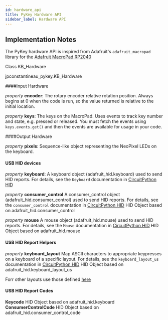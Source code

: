 ```yaml
---
id: hardware_api
title: PyKey Hardware API
sidebar_label: Hardware API
---
```


## Implementation Notes

The PyKey hardware API is inspired from Adafruit's `adafruit_macropad` library for the [Adafruit MacroPad RP2040](https://www.adafruit.com/product/5128)

Class KB_Hardware

jpconstantineau_pykey.KB_Hardware

####Input Hardware

_property_ **encoder**:   The rotary encoder relative rotation position. Always begins at 0 when the code is run, so the value returned is relative to the initial location.

_property_ **keys**:  The keys on the MacroPad. Uses events to track key number and state, e.g. pressed or released. You must fetch the events using ``keys.events.get()`` and then the events are available for usage in your code.

####Output Hardware

_property_ **pixels**: Sequence-like object representing the NeoPixel LEDs on the keyboard.



#### USB HID devices 


_property_ **keyboard**: A keyboard object (adafruit_hid.keyboard) used to send HID reports. For details, see the ``Keyboard`` documentation in [CircuitPython HID](https://circuitpython.readthedocs.io/projects/hid/en/latest/index.html) 

_property_ **consumer_control**  A consumer_control object (adafruit_hid.consumer_control) used to send HID reports. For details, see the ``consumer_control`` documentation in [CircuitPython HID](https://circuitpython.readthedocs.io/projects/hid/en/latest/index.html)  HID Object based on adafruit_hid.consumer_control

_property_ **mouse**  A mouse object (adafruit_hid.mouse) used to send HID reports. For details, see the ``Mouse`` documentation in [CircuitPython HID](https://circuitpython.readthedocs.io/projects/hid/en/latest/index.html) HID Object based on adafruit_hid.mouse

#### USB HID Report Helpers
_property_ **keyboard_layout** Map ASCII characters to appropriate keypresses on a  keyboard of a specific layout. For details, see the ``keyboard_layout_us`` documentation in [CircuitPython HID](https://circuitpython.readthedocs.io/projects/hid/en/latest/index.html) HID Object based on adafruit_hid.keyboard_layout_us

Forr other layouts use those defined [here](https://github.com/Neradoc/Circuitpython_Keyboard_Layouts)

#### USB HID Report Codes
**Keycode**  HID Object based on adafruit_hid.keyboard
**ConsumerControlCode** HID Object based on adafruit_hid.consumer_control_code

